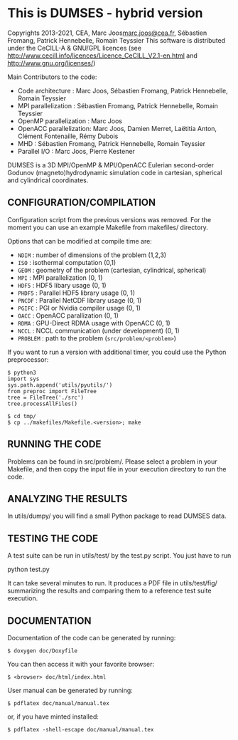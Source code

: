 # This is DUMSES - hybrid version

Copyrights 2013-2021, CEA, Marc Joos<marc.joos@cea.fr>, Sébastien Fromang, Patrick Hennebelle, Romain Teyssier
This software is distributed under the CeCILL-A & GNU/GPL licences (see <http://www.cecill.info/licences/Licence_CeCILL_V2.1-en.html> and <http://www.gnu.org/licenses/>)

Main Contributors to the code:
 - Code architecture      : Marc Joos, Sébastien Fromang, Patrick Hennebelle, Romain Teyssier
 - MPI parallelization    : Sébastien Fromang, Patrick Hennebelle, Romain Teyssier
 - OpenMP parallelization : Marc Joos
 - OpenACC parallelization: Marc Joos, Damien Merret, Laëtitia Anton, Clément Fontenaille, Rémy Dubois
 - MHD                    : Sébastien Fromang, Patrick Hennebelle, Romain Teyssier
 - Parallel I/O           : Marc Joos, Pierre Kestener

DUMSES is a 3D MPI/OpenMP & MPI/OpenACC Eulerian second-order Godunov (magneto)hydrodynamic simulation code in cartesian, spherical and cylindrical coordinates.


## CONFIGURATION/COMPILATION

Configuration script from the previous versions was removed. For the moment you can use an example Makefile from makefiles/ directory.

Options that can be modified at compile time are:
 - `NDIM`    : number of dimensions of the problem (1,2,3)
 - `ISO`     : isothermal computation (0,1)
 - `GEOM`    : geometry of the problem (cartesian, cylindrical, spherical)
 - `MPI`     : MPI parallelization (0, 1)
 - `HDF5`    : HDF5 libary usage (0, 1)
 - `PHDF5`   : Parallel HDF5 library usage (0, 1)
 - `PNCDF`   : Parallel NetCDF library usage (0, 1)
 - `PGIFC`   : PGI or Nvidia compiler usage (0, 1)
 - `OACC`    : OpenACC parallization (0, 1)
 - `RDMA`    : GPU-Direct RDMA usage with OpenACC (0, 1)
 - `NCCL`    : NCCL communication (under development) (0, 1)
 - `PROBLEM` : path to the problem (`src/problem/<problem>`)

If you want to run a version with additional timer, you could use the Python preprocessor:

```
$ python3
import sys
sys.path.append('utils/pyutils/')
from preproc import FileTree
tree = FileTree('./src')
tree.processAllFiles()

$ cd tmp/
$ cp ../makefiles/Makefile.<version>; make
```

## RUNNING THE CODE

Problems can be found in src/problem/. Please select a problem in your Makefile, and then copy the input file in your execution directory to run the code.


## ANALYZING THE RESULTS

In utils/dumpy/ you will find a small Python package to read DUMSES data.


## TESTING THE CODE

A test suite can be run in utils/test/ by the test.py script. You just have to run

python test.py

It can take several minutes to run. It produces a PDF file in utils/test/fig/ summarizing the results and comparing them to a reference test suite execution.


## DOCUMENTATION

Documentation of the code can be generated by running:
```
$ doxygen doc/Doxyfile
```

You can then access it with your favorite browser:
```
$ <browser> doc/html/index.html
```

User manual can be generated by running:
```
$ pdflatex doc/manual/manual.tex
```
or, if you have minted installed:
```
$ pdflatex -shell-escape doc/manual/manual.tex
```

